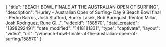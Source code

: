 {
    "title": "BEACH BOWL FINALE AT THE AUSTRALIAN OPEN OF SURFING",
    "description": "Hurley - Australian Open of Surfing- Day 9 Beach Bowl final - Pedro Barros, Josh Stafford, Bucky Lasek, Bob Burnquist, Renton Millar, Josh Rodriguez, Rune Gl...",
    "videoid": "158570",
    "date_created": "1398292491",
    "date_modified": "1418181331",
    "type": "captivate",
    "layout": "video",
    "url": "\/v\/beach-bowl-finale-at-the-australian-open-of-surfing\/158570"
}